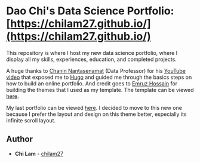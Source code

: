 # Dao Chi's Data Science Portfolio: [https://chilam27.github.io/](https://chilam27.github.io/)

This repository is where I host my new data science portfolio, where I display all my skills, experiences, education, and completed projects. 

A huge thanks to [Chanin Nantasenamat](https://github.com/dataprofessor) (Data Professor) for his [YouTube video](https://youtu.be/mEZ1Hj5yQ-8) that exposed me to [Hugo](https://hugothemesfree.com/) and guided me through the basics steps on how to build an online portfolio. And credit goes to [Emruz Hossain](https://github.com/hossainemruz) for building the themes that I used as my template. The template can be viewed [here](https://themes.gohugo.io/themes/toha/).

My last portfolio can be viewed [here](https://chilam27.github.io/Chi_Portfolio/). I decided to move to this new one because I prefer the layout and design on this theme better, especially its infinite scroll layout.

## Author

* **Chi Lam** - [chilam27](https://github.com/chilam27)
